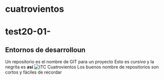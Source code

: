 cuatrovientos
===============
# test20-01-
## Entornos de desarrolloun 
Un repositorio es el nombre de GIT para un proyecto
Esto es _cursiva_ y la negrita es **así**
![ITC Cuatrovientos ](http://cuatrov1-cp5028.wordpresstemporal.com/wp-content/uploads/2019/07/logo-cuatrovientos-2-1.png)
Los buenos nombre de repositorios son cortos y fáciles de recordar
